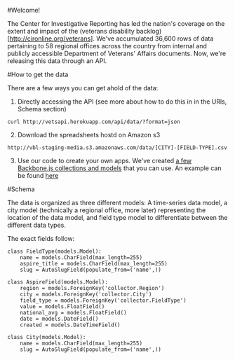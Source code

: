 #Welcome!

The Center for Investigative Reporting has led the nation's coverage on the extent and impact of the (veterans disability backlog)[http://cironline.org/veterans]. We've accumulated 36,600 rows of data pertaining to 58 regional offices across the country from internal and publicly accessible Department of Veterans' Affairs documents. Now, we're releasing this data through an API.

#How to get the data

There are a few ways you can get ahold of the data:

1. Directly accessing the API (see more about how to do this in in the URls, Schema section)
```
curl http://vetsapi.herokuapp.com/api/data/?format=json
```
2. Download the spreadsheets hostd on Amazon s3
```
http://vbl-staging-media.s3.amazonaws.com/data/[CITY]-[FIELD-TYPE].csv
```
3. Use our code to create your own apps. We've created [a few Backbone.js collections and models](https://github.com/cirlabs/va-data-dashboard/blob/master/js/app/va-data.js) that you can use. An example can be found [here](https://github.com/cirlabs/va-data-dashboard)

#Schema

The data is organized as three different models: A time-series data model, a city model (technically a regional office, more later) representing the location of the data model, and field type model to differentiate between the different data types.

The exact fields follow:

```
class FieldType(models.Model):
    name = models.CharField(max_length=255)
    aspire_title = models.CharField(max_length=255)
    slug = AutoSlugField(populate_from=('name',))
```

```
class AspireField(models.Model):
    region = models.ForeignKey('collector.Region')
    city = models.ForeignKey('collector.City')
    field_type = models.ForeignKey('collector.FieldType')
    value = models.FloatField()
    national_avg = models.FloatField()
    date = models.DateField()
    created = models.DateTimeField()
```

```
class City(models.Model):
    name = models.CharField(max_length=255)
    slug = AutoSlugField(populate_from=('name',))
```
